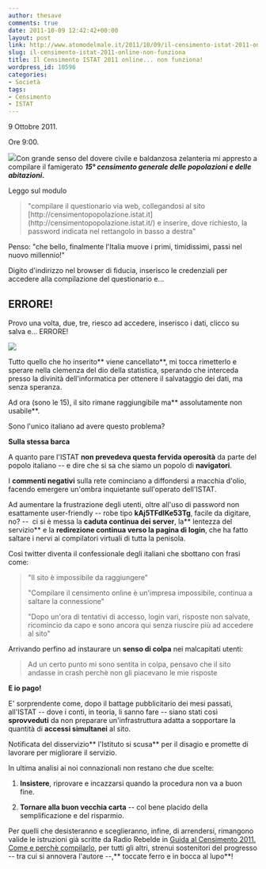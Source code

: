 ```yaml
---
author: thesave
comments: true
date: 2011-10-09 12:42:42+00:00
layout: post
link: http://www.atomodelmale.it/2011/10/09/il-censimento-istat-2011-online-non-funziona/
slug: il-censimento-istat-2011-online-non-funziona
title: Il Censimento ISTAT 2011 online... non funziona!
wordpress_id: 10596
categories:
- Società
tags:
- Censimento
- ISTAT
---
```


9 Ottobre 2011.

Ore 9:00.

![](http://www.atomodelmale.it/wp-content/uploads/2011/10/italia-che-verra-300x174.jpg)Con grande senso del dovere civile e baldanzosa zelanteria mi appresto a compilare il famigerato **_15° censimento generale delle popolazioni e delle abitazioni_.**

Leggo sul modulo


<blockquote>"compilare il questionario via web, collegandosi al sito [http://censimentopopolazione.istat.it](http://censimentopopolazione.istat.it/) e inserire, dove richiesto, la password indicata nel rettangolo in basso a destra"</blockquote>


Penso: "che bello, finalmente l'Italia muove i primi, timidissimi, passi nel nuovo millennio!"

Digito d'indirizzo nel browser di fiducia, inserisco le credenziali per accedere alla compilazione del questionario e...


## ERRORE!


Provo una volta, due, tre, riesco ad accedere, inserisco i dati, clicco su salva e... ERRORE!


![](http://www.atomodelmale.it/wp-content/uploads/2011/10/Cattura-1024x204.jpg)


Tutto quello che ho inserito** viene cancellato**, mi tocca rimetterlo e sperare nella clemenza del dio della statistica, sperando che interceda presso la divinità dell'informatica per ottenere il salvataggio dei dati, ma senza speranza.

Ad ora (sono le 15), il sito rimane raggiungibile ma** assolutamente non usabile**.

Sono l'unico italiano ad avere questo problema?

**Sulla stessa barca**

A quanto pare l'ISTAT **non prevedeva questa fervida operosità** da parte del popolo italiano -- e dire che si sa che siamo un popolo di **navigatori**.

I **commenti negativi** sulla rete cominciano a diffondersi a macchia d'olio, facendo emergere un'ombra inquietante sull'operato dell'ISTAT.

Ad aumentare la frustrazione degli utenti, oltre all'uso di password non esattamente user-friendly -- robe tipo **kAj5TFdlKe53Tg**, facile da digitare, no? --  ci si è messa la **caduta continua dei server**, la** lentezza del servizio** e la **redirezione continua verso la pagina di login**, che ha fatto saltare i nervi ai compilatori virtuali di tutta la penisola.

Così twitter diventa il confessionale degli italiani che sbottano con frasi come:


<blockquote>"Il sito è impossibile da raggiungere"

"Compilare il censimento online è un'impresa impossibile, continua a saltare la connessione"

"Dopo un'ora di tentativi di accesso, login vari, risposte non salvate, ricomincio da capo e sono ancora qui senza riuscire più ad accedere al sito"</blockquote>


Arrivando perfino ad instaurare un **senso di colpa** nei malcapitati utenti:


<blockquote>Ad un certo punto mi sono sentita in colpa, pensavo che il sito andasse in crash perchè non gli piacevano le mie risposte</blockquote>


**E io pago!**

E' sorprendente come, dopo il battage pubblicitario dei mesi passati, all'ISTAT -- dove i conti, in teoria, li sanno fare -- siano stati così **sprovveduti** da non preparare un'infrastruttura adatta a sopportare la quantità di **accessi simultanei** al sito.

Notificata del disservizio** l'Istituto si scusa** per il disagio e promette di lavorare per migliorare il servizio.

In ultima analisi ai noi connazionali non restano che due scelte:



	
  1. **Insistere**, riprovare e incazzarsi quando la procedura non va a buon fine.

	
  2. **Tornare alla buon vecchia carta** -- col bene placido della semplificazione e del risparmio.


Per quelli che desisteranno e sceglieranno, infine, di arrendersi, rimangono valide le istruzioni già scritte da Radio Rebelde in [Guida al Censimento 2011. Come e perchè compilarlo](http://www.atomodelmale.it/2011/09/24/guida-al-censimento-2011-come-e-perche-compilarlo/), per tutti gli altri, strenui sostenitori del progresso -- tra cui si annovera l'autore --,** toccate ferro e in bocca al lupo**!


